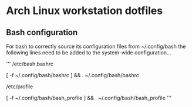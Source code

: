 Arch Linux workstation dotfiles
===============================


Bash configuration
------------------

For bash to correctly source its configuration files
from ~/.config/bash the following lines need to be 
added to the system-wide configuration...

'''
/etc/bash.bashrc

[ -f ~/.config/bash/bashrc ] && . ~/.config/bash/bashrc



/etc/profile

[ -f ~/.config/bash/bash_profile ] && . ~/.config/bash/bash_profile
'''

